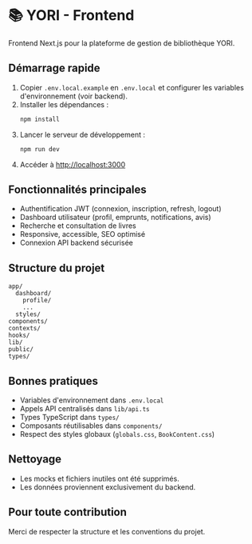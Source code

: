 
# 📚 YORI - Frontend

Frontend Next.js pour la plateforme de gestion de bibliothèque YORI.

## Démarrage rapide

1. Copier `.env.local.example` en `.env.local` et configurer les variables d'environnement (voir backend).
2. Installer les dépendances :
   ```bash
   npm install
   ```
3. Lancer le serveur de développement :
   ```bash
   npm run dev
   ```
4. Accéder à [http://localhost:3000](http://localhost:3000)

## Fonctionnalités principales

- Authentification JWT (connexion, inscription, refresh, logout)
- Dashboard utilisateur (profil, emprunts, notifications, avis)
- Recherche et consultation de livres
- Responsive, accessible, SEO optimisé
- Connexion API backend sécurisée

## Structure du projet

```
app/
  dashboard/
    profile/
    ...
  styles/
components/
contexts/
hooks/
lib/
public/
types/
```

## Bonnes pratiques

- Variables d'environnement dans `.env.local`
- Appels API centralisés dans `lib/api.ts`
- Types TypeScript dans `types/`
- Composants réutilisables dans `components/`
- Respect des styles globaux (`globals.css`, `BookContent.css`)

## Nettoyage

- Les mocks et fichiers inutiles ont été supprimés.
- Les données proviennent exclusivement du backend.

## Pour toute contribution

Merci de respecter la structure et les conventions du projet.
